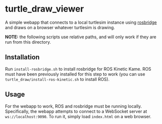 # turtle_draw_viewer

A simple webapp that connects to a local turtlesim instance using [rosbridge](http://wiki.ros.org/rosbridge_suite) and draws on a browser whatever turtlesim is drawing.

**NOTE:** the following scripts use relative paths, and will only work if they are run from this directory.

## Installation

Run `install-rosbridge.sh` to install rosbridge for ROS Kinetic Kame. ROS must have been previously installed for this step to work (you can use `turtle_draw/install-ros-kinetic.sh` to install ROS).

## Usage

For the webapp to work, ROS and rosbridge must be running locally. Specifically, the webapp attempts to connect to a WebSocket server at `ws://localhost:9090`. To run it, simply load `index.html` on a web browser.

